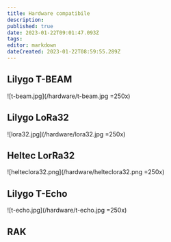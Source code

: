 ```yaml
---
title: Hardware compatibile
description: 
published: true
date: 2023-01-22T09:01:47.093Z
tags: 
editor: markdown
dateCreated: 2023-01-22T08:59:55.289Z
---
```


## Lilygo T-BEAM
![t-beam.jpg](/hardware/t-beam.jpg =250x)

## Lilygo LoRa32
![lora32.jpg](/hardware/lora32.jpg =250x)

## Heltec LorRa32
![helteclora32.png](/hardware/helteclora32.png =250x)

## Lilygo T-Echo
![t-echo.jpg](/hardware/t-echo.jpg =250x)

## RAK

